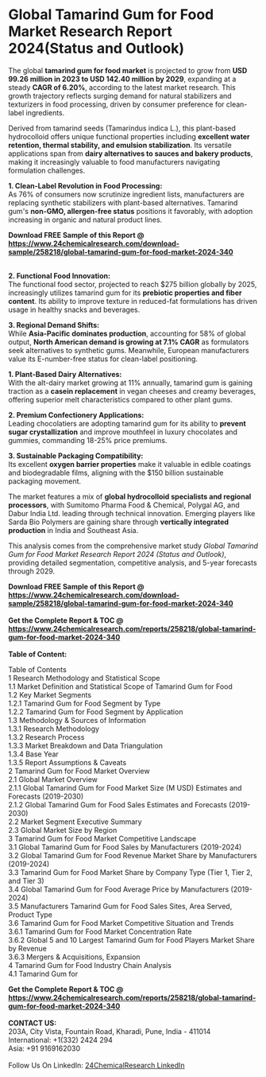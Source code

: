 <h1>Global Tamarind Gum for Food Market Research Report 2024(Status and Outlook)</h1><p>The global <strong>tamarind gum for food market</strong> is projected to grow from <strong>USD 99.26 million in 2023 to USD 142.40 million by 2029</strong>, expanding at a steady <strong>CAGR of 6.20%</strong>, according to the latest market research. This growth trajectory reflects surging demand for natural stabilizers and texturizers in food processing, driven by consumer preference for clean-label ingredients.</p><p>Derived from tamarind seeds (Tamarindus indica L.), this plant-based hydrocolloid offers unique functional properties including <strong>excellent water retention, thermal stability, and emulsion stabilization</strong>. Its versatile applications span from <strong>dairy alternatives to sauces and bakery products</strong>, making it increasingly valuable to food manufacturers navigating formulation challenges.</p><p><strong>1. Clean-Label Revolution in Food Processing:</strong><br>
As 76% of consumers now scrutinize ingredient lists, manufacturers are replacing synthetic stabilizers with plant-based alternatives. Tamarind gum's <strong>non-GMO, allergen-free status</strong> positions it favorably, with adoption increasing in organic and natural product lines.</p><div><b>Download FREE Sample of this Report @ 
            <a href="https://www.24chemicalresearch.com/download-sample/258218/global-tamarind-gum-for-food-market-2024-340">
            https://www.24chemicalresearch.com/download-sample/258218/global-tamarind-gum-for-food-market-2024-340</a></b></div><br><p><strong>2. Functional Food Innovation:</strong><br>
The functional food sector, projected to reach $275 billion globally by 2025, increasingly utilizes tamarind gum for its <strong>prebiotic properties and fiber content</strong>. Its ability to improve texture in reduced-fat formulations has driven usage in healthy snacks and beverages.</p><p><strong>3. Regional Demand Shifts:</strong><br>
While <strong>Asia-Pacific dominates production</strong>, accounting for 58% of global output, <strong>North American demand is growing at 7.1% CAGR</strong> as formulators seek alternatives to synthetic gums. Meanwhile, European manufacturers value its E-number-free status for clean-label positioning.</p><p><strong>1. Plant-Based Dairy Alternatives:</strong><br>
With the alt-dairy market growing at 11% annually, tamarind gum is gaining traction as a <strong>casein replacement</strong> in vegan cheeses and creamy beverages, offering superior melt characteristics compared to other plant gums.</p><p><strong>2. Premium Confectionery Applications:</strong><br>
Leading chocolatiers are adopting tamarind gum for its ability to <strong>prevent sugar crystallization</strong> and improve mouthfeel in luxury chocolates and gummies, commanding 18-25% price premiums.</p><p><strong>3. Sustainable Packaging Compatibility:</strong><br>
Its excellent <strong>oxygen barrier properties</strong> make it valuable in edible coatings and biodegradable films, aligning with the $150 billion sustainable packaging movement.</p><p>The market features a mix of <strong>global hydrocolloid specialists and regional processors</strong>, with Sumitomo Pharma Food &amp; Chemical, Polygal AG, and Dabur India Ltd. leading through technical innovation. Emerging players like Sarda Bio Polymers are gaining share through <strong>vertically integrated production</strong> in India and Southeast Asia.</p><p>This analysis comes from the comprehensive market study <em>Global Tamarind Gum for Food Market Research Report 2024 (Status and Outlook)</em>, providing detailed segmentation, competitive analysis, and 5-year forecasts through 2029.</p><div><b>Download FREE Sample of this Report @ 
            <a href="https://www.24chemicalresearch.com/download-sample/258218/global-tamarind-gum-for-food-market-2024-340">
            https://www.24chemicalresearch.com/download-sample/258218/global-tamarind-gum-for-food-market-2024-340</a></b></div><br><div><b>Get the Complete Report & TOC @ 
            <a href="https://www.24chemicalresearch.com/reports/258218/global-tamarind-gum-for-food-market-2024-340">
            https://www.24chemicalresearch.com/reports/258218/global-tamarind-gum-for-food-market-2024-340</a></b></div><br>
            <b>Table of Content:</b><p>Table of Contents<br />
1 Research Methodology and Statistical Scope<br />
1.1 Market Definition and Statistical Scope of Tamarind Gum for Food<br />
1.2 Key Market Segments<br />
1.2.1 Tamarind Gum for Food Segment by Type<br />
1.2.2 Tamarind Gum for Food Segment by Application<br />
1.3 Methodology & Sources of Information<br />
1.3.1 Research Methodology<br />
1.3.2 Research Process<br />
1.3.3 Market Breakdown and Data Triangulation<br />
1.3.4 Base Year<br />
1.3.5 Report Assumptions & Caveats<br />
2 Tamarind Gum for Food Market Overview<br />
2.1 Global Market Overview<br />
2.1.1 Global Tamarind Gum for Food Market Size (M USD) Estimates and Forecasts (2019-2030)<br />
2.1.2 Global Tamarind Gum for Food Sales Estimates and Forecasts (2019-2030)<br />
2.2 Market Segment Executive Summary<br />
2.3 Global Market Size by Region<br />
3 Tamarind Gum for Food Market Competitive Landscape<br />
3.1 Global Tamarind Gum for Food Sales by Manufacturers (2019-2024)<br />
3.2 Global Tamarind Gum for Food Revenue Market Share by Manufacturers (2019-2024)<br />
3.3 Tamarind Gum for Food Market Share by Company Type (Tier 1, Tier 2, and Tier 3)<br />
3.4 Global Tamarind Gum for Food Average Price by Manufacturers (2019-2024)<br />
3.5 Manufacturers Tamarind Gum for Food Sales Sites, Area Served, Product Type<br />
3.6 Tamarind Gum for Food Market Competitive Situation and Trends<br />
3.6.1 Tamarind Gum for Food Market Concentration Rate<br />
3.6.2 Global 5 and 10 Largest Tamarind Gum for Food Players Market Share by Revenue<br />
3.6.3 Mergers & Acquisitions, Expansion<br />
4 Tamarind Gum for Food Industry Chain Analysis<br />
4.1 Tamarind Gum for </p><div><b>Get the Complete Report & TOC @ 
            <a href="https://www.24chemicalresearch.com/reports/258218/global-tamarind-gum-for-food-market-2024-340">
            https://www.24chemicalresearch.com/reports/258218/global-tamarind-gum-for-food-market-2024-340</a></b></div><br><b>CONTACT US:</b><br>
            203A, City Vista, Fountain Road, Kharadi, Pune, India - 411014<br>
            International: +1(332) 2424 294<br>
            Asia: +91 9169162030 <br><br>
            Follow Us On LinkedIn: <a href="https://www.linkedin.com/company/24chemicalresearch/">24ChemicalResearch LinkedIn</a>
